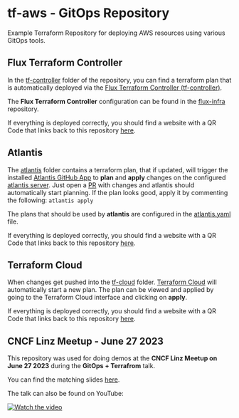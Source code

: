 # tf-aws - GitOps Repository

Example Terraform Repository for deploying AWS resources using various GitOps tools.

## Flux Terraform Controller

In the [tf-controller](tf-controller) folder of the repository, you can find a terraform plan that is automatically deployed via the [Flux Terraform Controller (tf-controller)](https://github.com/weaveworks/tf-controller).

The **Flux Terraform Controller** configuration can be found in the [flux-infra](https://github.com/al-lac/flux-infra) repository.

If everything is deployed correctly, you should find a website with a QR Code that links back to this repository [here](https://bucket.iamroot.at).

## Atlantis

The [atlantis](atlantis) folder contains a terraform plan, that if updated, will trigger the installed [Atlantis GitHub App](https://www.runatlantis.io/docs/access-credentials.html#github-app) to **plan** and **apply** changes on the configured [atlantis server](https://atlantis.iamroot.at).
Just open a [PR](https://github.com/al-lac/tf-aws/pull/2) with changes and atlantis should automatically start planning. If the plan looks good, apply it by commenting the following: ```atlantis apply```

The plans that should be used by **atlantis** are configured in the [atlantis.yaml](atlantis.yaml) file.

If everything is deployed correctly, you should find a website with a QR Code that links back to this repository [here](https://bucket-a.iamroot.at).

## Terraform Cloud

When changes get pushed into the [tf-cloud](tf-cloud) folder. [Terraform Cloud](https://app.terraform.io/app) will automatically start a new plan. The plan can be viewed and applied by going to the Terraform Cloud interface and clicking on **apply**.

If everything is deployed correctly, you should find a website with a QR Code that links back to this repository [here](https://bucket-tf.iamroot.at).

## CNCF Linz Meetup - June 27 2023

This repository was used for doing demos at the **CNCF Linz Meetup on June 27 2023** during the **GitOps + Terrafrom** talk.

You can find the matching slides [here](https://github.com/CloudNativeLinz/cloudnativelinz.github.io/blob/main/slides/2023-06/GitOps%20and%20Terraform.pdf).

The talk can also be found on YouTube:

[![Watch the video](https://img.youtube.com/vi/hG1ybXgz20o/maxresdefault.jpg)](https://www.youtube.com/watch?v=hG1ybXgz20o&list=PLELUg_n2mVHe898HSHYhNp7_wG3inGuh2)
